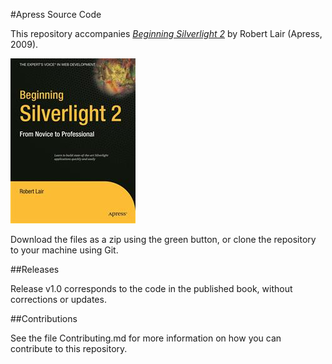 #Apress Source Code

This repository accompanies [*Beginning Silverlight 2*](http://www.apress.com/9781590599525) by Robert Lair (Apress, 2009).

![Cover image](9781590599525.jpg)

Download the files as a zip using the green button, or clone the repository to your machine using Git.

##Releases

Release v1.0 corresponds to the code in the published book, without corrections or updates.

##Contributions

See the file Contributing.md for more information on how you can contribute to this repository.
